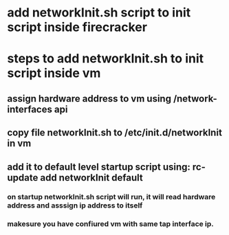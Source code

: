 # add networkInit.sh script to init script inside firecracker

# steps to add networkInit.sh to init script inside vm
## assign hardware address to vm using /network-interfaces api
## copy file networkInit.sh to /etc/init.d/networkInit in vm
## add it to default level startup script using: rc-update add networkInit default

### on startup networkInit.sh script will run, it will read hardware address and asssign ip address to itself
### makesure you have confiured vm with same tap interface ip.
